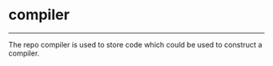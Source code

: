 # compiler
----------------------------
The repo compiler is used to store code which could be used to construct a compiler.
